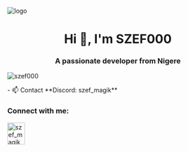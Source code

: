 ![logo](https://norns.community/assets/covers/qfwfq.png)
<h1 align="center">Hi 👋, I'm SZEF000</h1>
<h3 align="center">A passionate developer from Nigere</h3>

>
<p align="left"> <img src="https://komarev.com/ghpvc/?username=szef000&label=Profile%20views&color=0e75b6&style=flat" alt="szef000" /> </p>
- 📫 Contact **Discord: szef_magik**

<h3 align="left">Connect with me:</h3>
<p align="left">
<a href="https://discord.gg/szef_magik" target="blank"><img align="center" src="https://raw.githubusercontent.com/rahuldkjain/github-profile-readme-generator/master/src/images/icons/Social/discord.svg" alt="szef_magik" height="50" width="40" /></a>
</p>

